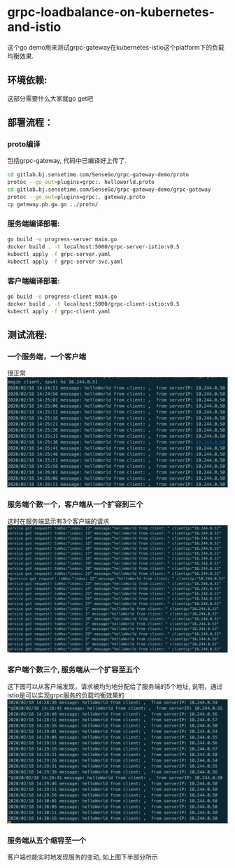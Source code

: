 # grpc-loadbalance-on-kubernetes-and-istio
这个go demo用来测试grpc-gateway在kubernetes-istio这个platform下的负载均衡效果.

## 环境依赖:
这部分需要什么大家就go get吧

## 部署流程：
### proto编译
包括grpc-gateway, 代码中已编译好上传了.

```bash
cd gitlab.bj.sensetime.com/SenseGo/grpc-gateway-demo/proto
protoc --go_out=plugins=grpc:. helloworld.proto
cd gitlab.bj.sensetime.com/SenseGo/grpc-gateway-demo/grpc-gateway
protoc --go_out=plugins=grpc:. gateway.proto
cp gateway.pb.gw.go ../proto/
```

### 服务端编译部署:

```bash
go build -o progress-server main.go
docker build . -t localhost:5000/grpc-server-istio:v0.5
kubectl apply -f grpc-server.yaml
kubectl apply -f grpc-server-svc.yaml
```

### 客户端编译部署:

```bash
go build -o progress-client main.go
docker build . -t localhost:5000/grpc-client-istio:v0.5
kubectl apply -f grpc-client.yaml
```


## 测试流程:
### 一个服务端，一个客户端
很正常
![](https://raw.githubusercontent.com/zhoushuke/BlogPhoto/master/githuboss/grpc-on-kubernetes-loadbalance00.png)

### 服务端个数一个，客户端从一个扩容到三个
这时在服务端显示有3个客户端的请求
![](https://raw.githubusercontent.com/zhoushuke/BlogPhoto/master/githuboss/grpc-on-kubernetes-loadbalance01.png)

### 客户端个数三个, 服务端从一个扩容至五个
这下图可以从客户端发现，请求被均匀地分配给了服务端的5个地址, 说明，通过istio是可以实现grpc服务的负载均衡效果的
![](https://raw.githubusercontent.com/zhoushuke/BlogPhoto/master/githuboss/grpc-on-kubernetes-loadbalance03.png)

### 服务端从五个缩容至一个
客户端也能实时地发现服务的变动, 如上图下半部分所示

